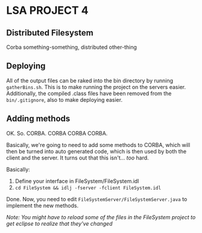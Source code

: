 # LSA PROJECT 4
## Distributed Filesystem

Corba something-something, distributed other-thing

## Deploying

All of the output files can be raked into the bin directory by running `gatherBins.sh`.
This is to make running the project on the servers easier.
Additionally, the compiled .class files have been removed from the `bin/.gitignore`, also to make deploying easier.

## Adding methods

OK. So. CORBA. CORBA CORBA CORBA.

Basically, we're going to need to add some methods to CORBA, which will then be turned into auto generated code, which is then used by both the client and the server.  It turns out that this isn't... *too* hard.

Basically:
1) Define your interface in FileSystem/FileSystem.idl
2) `cd FileSystem && idlj -fserver -fclient FileSystem.idl`

Done. Now, you need to edit `FileSystemServer/FileSystemServer.java` to implement the new methods.

*Note: You might have to reload some of the files in the FileSystem project to get eclipse to realize that they've changed*

